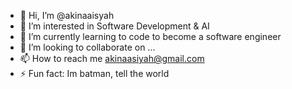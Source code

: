 - 👋 Hi, I’m @akinaaisyah
- 👀 I’m interested in Software Development & AI
- 🌱 I’m currently learning to code to become a software engineer
- 💞️ I’m looking to collaborate on ...
- 📫 How to reach me akinaasiyah@gmail.com
- ⚡ Fun fact: Im batman, tell the world

<!---
akinaaisyah/akinaaisyah is a ✨ special ✨ repository because its `README.md` (this file) appears on your GitHub profile.
You can click the Preview link to take a look at your changes.
--->
